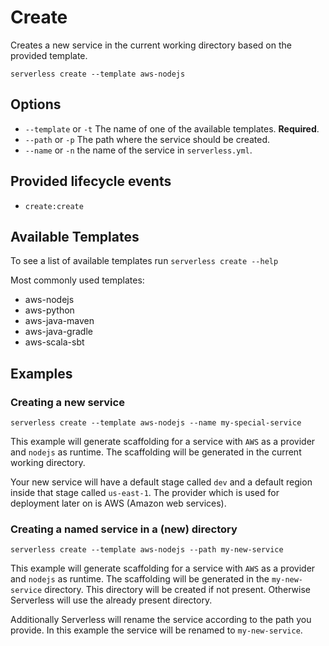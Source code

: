 <!--
title: Serverless Framework Commands - AWS Lambda - Create
menuText: Create
description: Creates a new Service in your current working directory
layout: Doc
-->

# Create

Creates a new service in the current working directory based on the provided template.

```
serverless create --template aws-nodejs
```

## Options
- `--template` or `-t` The name of one of the available templates. **Required**.
- `--path` or `-p` The path where the service should be created.
- `--name` or `-n` the name of the service in `serverless.yml`.

## Provided lifecycle events
- `create:create`

## Available Templates

To see a list of available templates run `serverless create --help`

Most commonly used templates:

- aws-nodejs
- aws-python
- aws-java-maven
- aws-java-gradle
- aws-scala-sbt

## Examples

### Creating a new service

```
serverless create --template aws-nodejs --name my-special-service
```

This example will generate scaffolding for a service with `AWS` as a provider and `nodejs` as runtime. The scaffolding
will be generated in the current working directory.

Your new service will have a default stage called `dev` and a default region inside that stage called `us-east-1`.
The provider which is used for deployment later on is AWS (Amazon web services).

### Creating a named service in a (new) directory

```
serverless create --template aws-nodejs --path my-new-service
```

This example will generate scaffolding for a service with `AWS` as a provider and `nodejs` as runtime. The scaffolding
will be generated in the `my-new-service` directory. This directory will be created if not present. Otherwise Serverless
will use the already present directory.

Additionally Serverless will rename the service according to the path you provide. In this example the service will be
renamed to `my-new-service`.